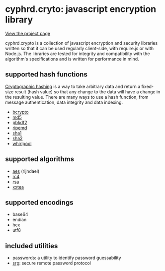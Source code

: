 cyphrd.cryto: javascript encryption library
===========================================

[View the project page](http://cyphrd.github.io/crypto)

cyphrd.crypto is a collection of javascript encryption and security libraries written so that it can be used regularly client-side, with require.js or with Node.js. The libraries are tested for integrity and compatibility with the algorithm's specifications and is written for performance in mind.


supported hash functions
------------------
[Cryptographic hashing](https://en.wikipedia.org/wiki/Cryptographic_hash_function)
is a way to take arbitrary data and return a fixed-size result (hash value) so that
any change to the data will have a change in the resulting value. There are many
ways to use a hash function, from message authentication, data integrity and data indexing.

* [bcrypto](https://en.wikipedia.org/wiki/Bcrypt)
* [md5](https://en.wikipedia.org/wiki/MD5)
* [pbkdf2](https://en.wikipedia.org/wiki/PBKDF)
* [ripemd](https://en.wikipedia.org/wiki/RIPEMD)
* [sha1](https://en.wikipedia.org/wiki/SHA-1)
* [sha2](https://en.wikipedia.org/wiki/SHA-2)
* [whirlpool](https://en.wikipedia.org/wiki/Whirlpool_(cryptography))


supported algorithms
------------------

* [aes](https://en.wikipedia.org/wiki/Advanced_Encryption_Standard) (rijndael)
* [rc4](https://en.wikipedia.org/wiki/RC4)
* [rsa](https://en.wikipedia.org/wiki/RSA_(algorithm))
* [xxtea](https://en.wikipedia.org/wiki/XXTEA)


supported encodings
------------------

 * base64
 * endian
 * hex
 * utf8


included utilities
------------------

 * passwords: a utility to identify password guessability
 * [srp](https://en.wikipedia.org/wiki/Secure_Remote_Password_protocol): secure remote password protocol